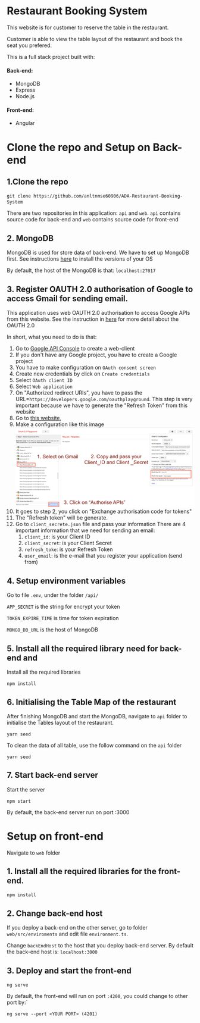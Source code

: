 # Restaurant Booking System

This website is for customer to reserve the table in the restaurant. 

Customer is able to view the table layout of the restaurant and book the seat you prefered.

This is a full stack project built with:

#### Back-end:
- MongoDB
- Express
- Node.js

#### Front-end:
- Angular

# Clone the repo and Setup on Back-end

## 1.Clone the repo
```
git clone https://github.com/anltnmse60906/ADA-Restaurant-Booking-System
```
There are two repositories in this application: `api` and `web`. 
`api` contains source code for back-end and `web` contains source code for front-end

## 2. MongoDB
MongoDB is used for store data of back-end. We have to set up MongoDB first. 
See instructions [here](https://docs.mongodb.com/manual/administration/install-community/) 
to install the versions of your OS

By default, the host of the MongoDB is that: `localhost:27017`

## 3. Register OAUTH 2.0 authorisation of Google to access Gmail for sending email.
This application uses web OAUTH 2.0 authorisation to access Google APIs from this website. See the instruction in [here](https://developers.google.com/identity/protocols/OAuth2UserAgent) for more detail about the OAUTH 2.0

In short, what you need to do is that:

1. Go to [Google API Console](https://console.developers.google.com/apis/credentials) to create a web-client
2. If you don't have any Google project, you have to create a Google project
3. You have to make configuration on `OAuth consent screen`
4. Create new credentials by click on `Create credentials`
5. Select `OAuth client ID`
6. Select `Web application`
7. On "Authorized redirect URIs", you have to pass the URL=`https://developers.google.com/oauthplayground`. This step is very important because we have to generate the "Refresh Token" from this website
8. Go to [this website](https://developers.google.com/oauthplayground), 
9. Make a configuration like this image 
![alt text](https://raw.githubusercontent.com/anltnmse60906/ADA-Restaurant-Booking-System/master/api/public/images/Screen%20Shot%202018-10-19%20at%201.01.02%20am.png)
10. It goes to step 2, you click on "Exchange authorisation code for tokens"
11. The "Refresh token" will be generate.
12. Go to `client_secrete.json` file and pass your information
There are 4 important information that we need for sending an email:
      1. `client_id`: is your Client ID
      2. `client_secret`: is your Client Secret
      3. `refresh_toke`: is your Refresh Token
      4. `user_email`: is the e-mail that you register your application (send from)

## 4. Setup environment variables
Go to file `.env`, under the folder `/api/`

`APP_SECRET` is the string for encrypt your token

`TOKEN_EXPIRE_TIME` is time for token expiration
 
`MONGO_DB_URL` is the host of MongoDB
 
## 5. Install all the required library need for back-end and
Install all the required libraries
```
npm install
```

## 6. Initialising the Table Map of the restaurant
After finishing MongoDB and start the MongoDB, navigate to `api` folder to initialise the Tables layout of the restaurant.

```
yarn seed
```
To clean the data of all table, use the follow command on the `api` folder 
```
yarn seed
```
## 7. Start back-end server

Start the server

```
npm start
```

By default, the back-end server run on port :3000


# Setup on front-end
Navigate to `web` folder

## 1. Install all the required libraries for the front-end.
```
npm install
```

## 2. Change back-end host
If you deploy a back-end on the other server, go to folder `web/src/enviroments` and edit file `environment.ts`.

Change `backEndHost` to the host that you deploy back-end server. By default the back-end host is: `localhost:3000`

## 3. Deploy and start the front-end
```
ng serve
```

By default, the front-end will run on port `:4200`, you could change to other port by:`
```
ng serve --port <YOUR PORT> (4201)
```






  
